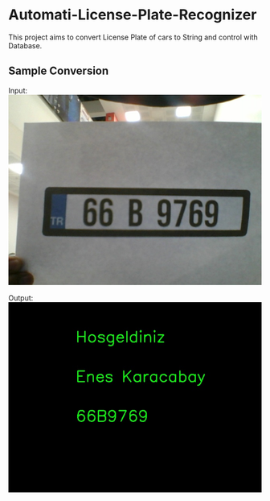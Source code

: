 # Automati-License-Plate-Recognizer

This project aims to convert License Plate of cars to String and control with Database.

## Sample Conversion


Input:
![alt text](https://github.com/karacabay/Automati-License-Plate-Recognizer/blob/main/Input.jpg)

Output:
![alt text](https://github.com/karacabay/Automati-License-Plate-Recognizer/blob/main/Output.jpg)

